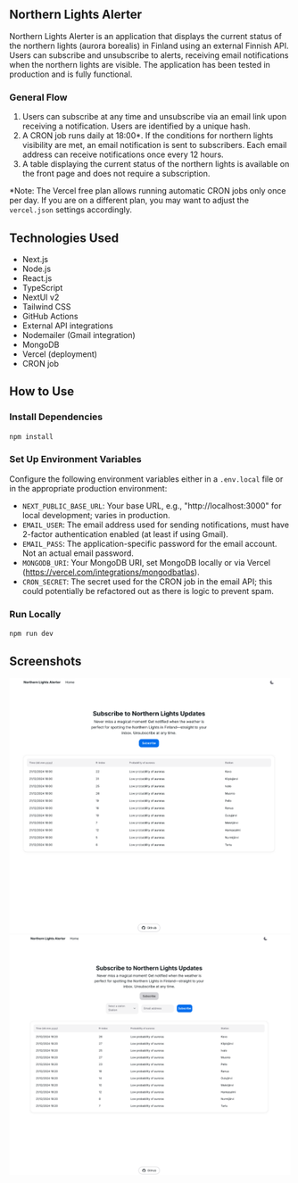 ## Northern Lights Alerter

Northern Lights Alerter is an application that displays the current status of the northern lights (aurora borealis) in Finland using an external Finnish API. Users can subscribe and unsubscribe to alerts, receiving email notifications when the northern lights are visible. The application has been tested in production and is fully functional.

### General Flow

1. Users can subscribe at any time and unsubscribe via an email link upon receiving a notification. Users are identified by a unique hash.
2. A CRON job runs daily at 18:00*. If the conditions for northern lights visibility are met, an email notification is sent to subscribers. Each email address can receive notifications once every 12 hours.
3. A table displaying the current status of the northern lights is available on the front page and does not require a subscription.

*Note: The Vercel free plan allows running automatic CRON jobs only once per day. If you are on a different plan, you may want to adjust the `vercel.json` settings accordingly.

## Technologies Used

- Next.js
- Node.js
- React.js
- TypeScript
- NextUI v2
- Tailwind CSS
- GitHub Actions
- External API integrations
- Nodemailer (Gmail integration)
- MongoDB
- Vercel (deployment)
- CRON job

## How to Use

### Install Dependencies

```bash
npm install
```

### Set Up Environment Variables

Configure the following environment variables either in a `.env.local` file or in the appropriate production environment:

- `NEXT_PUBLIC_BASE_URL`: Your base URL, e.g., "http://localhost:3000" for local development; varies in production.
- `EMAIL_USER`: The email address used for sending notifications, must have 2-factor authentication enabled (at least if using Gmail).
- `EMAIL_PASS`: The application-specific password for the email account. Not an actual email password.
- `MONGODB_URI`: Your MongoDB URI, set MongoDB locally or via Vercel (https://vercel.com/integrations/mongodbatlas).
- `CRON_SECRET`: The secret used for the CRON job in the email API; this could potentially be refactored out as there is logic to prevent spam.

### Run Locally

```bash
npm run dev
```

## Screenshots
![Screenshot showing the app with no action taken](screenshots/nl00.png)
![Screenshot showing the app after the subscribe button is clicked](screenshots/nl01.png)
